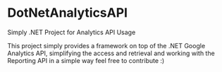 DotNetAnalyticsAPI
==================

Simply .NET Project for Analytics API Usage

This project simply provides a framework on top of the .NET Google Analytics API, simplifying the access and retrieval and working with the Reporting API in a simple way feel free to contribute :) 
